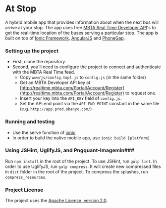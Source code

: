 # At Stop #

A hybrid mobile app that provides information about when the next bus will arrive at your stop. The app uses free [MBTA Real Time Developer API](http://realtime.mbta.com/portal)'s to get the real-time location of the buses serving a particular stop. The app is built on top of [Ionic Framework](http://ionicframework.com/), [AngularJS](https://angularjs.org/) and [PhoneGap](http://phonegap.com/).

### Setting up the project ###
* First, clone the repository. 
* Second, you'll need to configure the project to connect and authenticate with the MBTA Real Time feed.
  * Copy `www/js/config.tmpl.js` to `config.js` (in the same folder)
  * Get an MBTA Developer API key at [http://realtime.mbta.com/Portal/Account/Register](http://realtime.mbta.com/Portal/Account/Register) to request one.
  * Insert your key into the `API_KEY` field of `config.js`.
  * Set the API end point via the `API_END_POINT` constant in the same file (e.g. `http://app.prod.obanyc.com/`)

### Running and testing ###
* Use the serve function of [ionic](http://ionicframework.com/docs/guide/testing.html)
* In order to build the native mobile app, use `ionic build [platform]`

### Using JSHint, UglifyJS, and Pngquant-Imagemin###
Run `npm install` in the root of the project. To use JSHint, run `gulp lint`. In order to use UglifyJS, run `gulp compress`. It will create new compressed files in `dist` folder in the root of the project. To compress the splashes, run `compress_resources`.


### Project License ###
The project uses the [Apache License, version 2.0](http://opensource.org/licenses/Apache-2.0).
